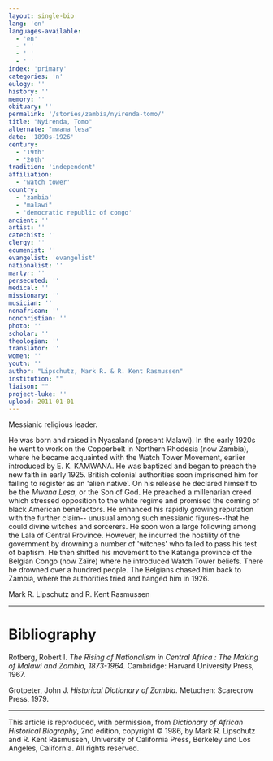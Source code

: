 ```yaml
---
layout: single-bio
lang: 'en'
languages-available:
  - 'en'
  - ' '
  - ' '
  - ' '
index: 'primary'
categories: 'n'
eulogy: ''
history: ''
memory: ''
obituary: ''
permalink: '/stories/zambia/nyirenda-tomo/'
title: "Nyirenda, Tomo"
alternate: "mwana lesa"
date: '1890s-1926'
century:
  - '19th'
  - '20th'
tradition: 'independent'
affiliation:
  - 'watch tower'
country:
  - 'zambia'
  - "malawi"
  - 'democratic republic of congo'
ancient: ''
artist: ''
catechist: ''
clergy: ''
ecumenist: ''
evangelist: 'evangelist'
nationalist: ''
martyr: ''
persecuted: ''
medical: ''
missionary: ''
musician: ''
nonafrican: ''
nonchristian: ''
photo: ''
scholar: ''
theologian: ''
translator: ''
women: ''
youth: ''
author: "Lipschutz, Mark R. & R. Kent Rasmussen"
institution: ""
liaison: ""
project-luke: ''
upload: 2011-01-01
---
```




Messianic religious leader.

He was born and raised in Nyasaland (present Malawi).  In the early 1920s he went to work on the Copperbelt in Northern Rhodesia (now Zambia), where he became acquainted with the Watch Tower Movement, earlier introduced by E. K. KAMWANA.  He was baptized and began to preach the new faith in early 1925.  British colonial authorities soon imprisoned him for failing to register as an 'alien native'.  On his release he declared himself to be the *Mwana Lesa*, or the Son of God.  He preached a millenarian creed which stressed opposition to the white regime and promised the coming of black American benefactors.  He enhanced his rapidly growing reputation with the further claim-- unusual among such messianic figures--that he could divine witches and sorcerers.  He soon won a large following among the Lala of Central Province.  However, he incurred the hostility of the government by drowning a number of 'witches' who failed to pass his test of baptism.  He then shifted his movement to the Katanga province of the Belgian Congo (now Za&iuml;re) where he introduced Watch Tower beliefs.  There he drowned over a hundred people.  The Belgians chased him back to Zambia, where the authorities tried and hanged him in 1926.

Mark R. Lipschutz and R. Kent Rasmussen

---

# Bibliography

Rotberg, Robert I.  *The Rising of Nationalism in Central Africa : The Making of Malawi and Zambia, 1873-1964.*  Cambridge: Harvard University Press, 1967.

Grotpeter, John J.  *Historical Dictionary of Zambia.*  Metuchen: Scarecrow Press, 1979.

---

This article is reproduced, with permission, from *Dictionary of African Historical Biography*, 2nd edition, copyright &copy; 1986, by Mark R. Lipschutz and R. Kent Rasmussen,  University of California Press, Berkeley and Los Angeles, California.  All rights reserved.
